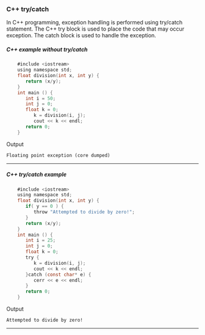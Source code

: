 ### C++ try/catch

In C++ programming, exception handling is performed using try/catch statement. The C++ try block is used to place the code that may occur exception. The catch block is used to handle the exception.

##### C++ example without try/catch

```objectivec
    #include <iostream>  
    using namespace std;  
    float division(int x, int y) {  
       return (x/y);  
    }  
    int main () {  
       int i = 50;  
       int j = 0;  
       float k = 0;  
          k = division(i, j);  
          cout << k << endl;  
       return 0;  
    }  
```
Output
```
Floating point exception (core dumped)
```

------

##### C++ try/catch example

```objectivec
    #include <iostream>  
    using namespace std;  
    float division(int x, int y) {  
       if( y == 0 ) {  
          throw "Attempted to divide by zero!";  
       }  
       return (x/y);  
    }  
    int main () {  
       int i = 25;  
       int j = 0;  
       float k = 0;  
       try {  
          k = division(i, j);  
          cout << k << endl;  
       }catch (const char* e) {  
          cerr << e << endl;  
       }  
       return 0;  
    }  
```
Output
```
Attempted to divide by zero!
```

------

